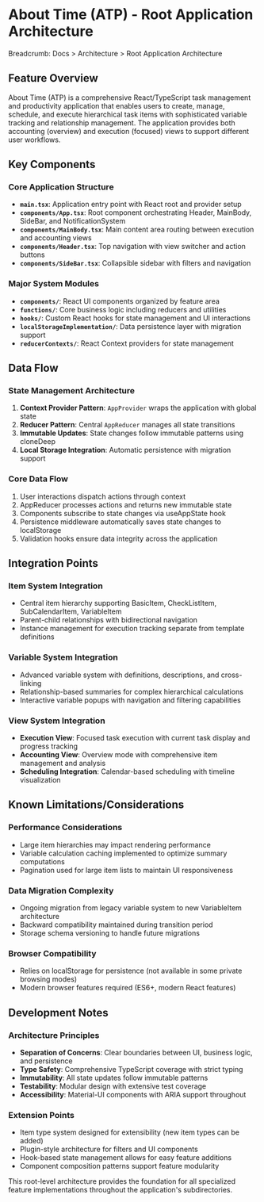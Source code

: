# About Time (ATP) - Root Application Architecture

Breadcrumb: Docs > Architecture > Root Application Architecture

## Feature Overview
About Time (ATP) is a comprehensive React/TypeScript task management and productivity application that enables users to create, manage, schedule, and execute hierarchical task items with sophisticated variable tracking and relationship management. The application provides both accounting (overview) and execution (focused) views to support different user workflows.

## Key Components

### Core Application Structure
- **`main.tsx`**: Application entry point with React root and provider setup
- **`components/App.tsx`**: Root component orchestrating Header, MainBody, SideBar, and NotificationSystem
- **`components/MainBody.tsx`**: Main content area routing between execution and accounting views
- **`components/Header.tsx`**: Top navigation with view switcher and action buttons
- **`components/SideBar.tsx`**: Collapsible sidebar with filters and navigation

### Major System Modules
- **`components/`**: React UI components organized by feature area
- **`functions/`**: Core business logic including reducers and utilities
- **`hooks/`**: Custom React hooks for state management and UI interactions
- **`localStorageImplementation/`**: Data persistence layer with migration support
- **`reducerContexts/`**: React Context providers for state management

## Data Flow

### State Management Architecture
1. **Context Provider Pattern**: `AppProvider` wraps the application with global state
2. **Reducer Pattern**: Central `AppReducer` manages all state transitions
3. **Immutable Updates**: State changes follow immutable patterns using cloneDeep
4. **Local Storage Integration**: Automatic persistence with migration support

### Core Data Flow
1. User interactions dispatch actions through context
2. AppReducer processes actions and returns new immutable state
3. Components subscribe to state changes via useAppState hook
4. Persistence middleware automatically saves state changes to localStorage
5. Validation hooks ensure data integrity across the application

## Integration Points

### Item System Integration
- Central item hierarchy supporting BasicItem, CheckListItem, SubCalendarItem, VariableItem
- Parent-child relationships with bidirectional navigation
- Instance management for execution tracking separate from template definitions

### Variable System Integration
- Advanced variable system with definitions, descriptions, and cross-linking
- Relationship-based summaries for complex hierarchical calculations
- Interactive variable popups with navigation and filtering capabilities

### View System Integration
- **Execution View**: Focused task execution with current task display and progress tracking
- **Accounting View**: Overview mode with comprehensive item management and analysis
- **Scheduling Integration**: Calendar-based scheduling with timeline visualization

## Known Limitations/Considerations

### Performance Considerations
- Large item hierarchies may impact rendering performance
- Variable calculation caching implemented to optimize summary computations
- Pagination used for large item lists to maintain UI responsiveness

### Data Migration Complexity
- Ongoing migration from legacy variable system to new VariableItem architecture
- Backward compatibility maintained during transition period
- Storage schema versioning to handle future migrations

### Browser Compatibility
- Relies on localStorage for persistence (not available in some private browsing modes)
- Modern browser features required (ES6+, modern React features)

## Development Notes

### Architecture Principles
- **Separation of Concerns**: Clear boundaries between UI, business logic, and persistence
- **Type Safety**: Comprehensive TypeScript coverage with strict typing
- **Immutability**: All state updates follow immutable patterns
- **Testability**: Modular design with extensive test coverage
- **Accessibility**: Material-UI components with ARIA support throughout

### Extension Points
- Item type system designed for extensibility (new item types can be added)
- Plugin-style architecture for filters and UI components
- Hook-based state management allows for easy feature additions
- Component composition patterns support feature modularity

This root-level architecture provides the foundation for all specialized feature implementations throughout the application's subdirectories.
